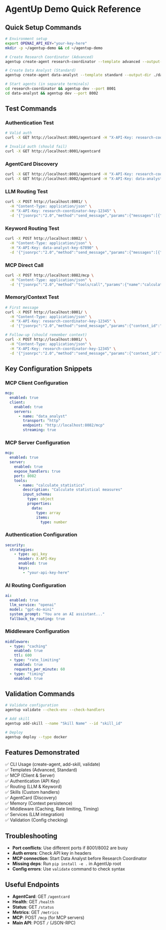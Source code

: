 # AgentUp Demo Quick Reference

## Quick Setup Commands

```bash
# Environment setup
export OPENAI_API_KEY="your-key-here"
mkdir -p ~/agentup-demo && cd ~/agentup-demo

# Create Research Coordinator (Advanced)
agentup create-agent research-coordinator --template advanced --output-dir ./research-coordinator

# Create Data Analyst (Standard)  
agentup create-agent data-analyst --template standard --output-dir ./data-analyst

# Start agents (in separate terminals)
cd research-coordinator && agentup dev --port 8001
cd data-analyst && agentup dev --port 8002
```

## Test Commands

### Authentication Test
```bash
# Valid auth
curl -X GET http://localhost:8001/agentcard -H "X-API-Key: research-coordinator-key-12345"

# Invalid auth (should fail)
curl -X GET http://localhost:8001/agentcard
```

### AgentCard Discovery
```bash
curl -X GET http://localhost:8001/agentcard -H "X-API-Key: research-coordinator-key-12345" | jq
curl -X GET http://localhost:8002/agentcard -H "X-API-Key: data-analyst-key-67890" | jq
```

### LLM Routing Test
```bash
curl -X POST http://localhost:8001/ \
  -H "Content-Type: application/json" \
  -H "X-API-Key: research-coordinator-key-12345" \
  -d '{"jsonrpc":"2.0","method":"send_message","params":{"messages":[{"role":"user","content":"I need help analyzing sales trends"}]},"id":"1"}'
```

### Keyword Routing Test
```bash
curl -X POST http://localhost:8002/ \
  -H "Content-Type: application/json" \
  -H "X-API-Key: data-analyst-key-67890" \
  -d '{"jsonrpc":"2.0","method":"send_message","params":{"messages":[{"role":"user","content":"calculate statistics for 10 20 30 40 50"}]},"id":"1"}'
```

### MCP Direct Call
```bash
curl -X POST http://localhost:8082/mcp \
  -H "Content-Type: application/json" \
  -d '{"jsonrpc":"2.0","method":"tools/call","params":{"name":"calculate_statistics","arguments":{"data":[100,200,150,175,125],"metrics":["mean","median","std"]}},"id":"1"}'
```

### Memory/Context Test
```bash
# First message
curl -X POST http://localhost:8001/ \
  -H "Content-Type: application/json" \
  -H "X-API-Key: research-coordinator-key-12345" \
  -d '{"jsonrpc":"2.0","method":"send_message","params":{"context_id":"session_1","messages":[{"role":"user","content":"Start research on customer satisfaction"}]},"id":"1"}'

# Follow-up (should remember context)
curl -X POST http://localhost:8001/ \
  -H "Content-Type: application/json" \
  -H "X-API-Key: research-coordinator-key-12345" \
  -d '{"jsonrpc":"2.0","method":"send_message","params":{"context_id":"session_1","messages":[{"role":"user","content":"Add survey analysis"}]},"id":"2"}'
```

## Key Configuration Snippets

### MCP Client Configuration
```yaml
mcp:
  enabled: true
  client:
    enabled: true
    servers:
      - name: "data_analyst"
        transport: "http"
        endpoint: "http://localhost:8082/mcp"
        streaming: true
```

### MCP Server Configuration  
```yaml
mcp:
  enabled: true
  server:
    enabled: true
    expose_handlers: true
    port: 8082
    tools:
      - name: "calculate_statistics"
        description: "Calculate statistical measures"
        input_schema:
          type: object
          properties:
            data:
              type: array
              items:
                type: number
```

### Authentication Configuration
```yaml
security:
  strategies:
    - type: api_key
      header: X-API-Key
      enabled: true
      keys:
        - "your-api-key-here"
```

### AI Routing Configuration
```yaml
ai:
  enabled: true
  llm_service: "openai"
  model: "gpt-4o-mini"
  system_prompt: "You are an AI assistant..."
  fallback_to_routing: true
```

### Middleware Configuration
```yaml
middleware:
  - type: "caching"
    enabled: true
    ttl: 600
  - type: "rate_limiting"
    enabled: true
    requests_per_minute: 60
  - type: "timing"
    enabled: true
```

## Validation Commands

```bash
# Validate configuration
agentup validate --check-env --check-handlers

# Add skill
agentup add-skill --name "Skill Name" --id "skill_id"

# Deploy
agentup deploy --type docker
```

## Features Demonstrated

✅ CLI Usage (create-agent, add-skill, validate)  
✅ Templates (Advanced, Standard)  
✅ MCP (Client & Server)  
✅ Authentication (API Key)  
✅ Routing (LLM & Keyword)  
✅ Skills (Custom handlers)  
✅ AgentCard (Discovery)  
✅ Memory (Context persistence)  
✅ Middleware (Caching, Rate limiting, Timing)  
✅ Services (LLM integration)  
✅ Validation (Config checking)

## Troubleshooting

- **Port conflicts**: Use different ports if 8001/8002 are busy
- **Auth errors**: Check API key in headers
- **MCP connection**: Start Data Analyst before Research Coordinator  
- **Missing deps**: Run `pip install -e .` in AgentUp root
- **Config errors**: Use `validate` command to check syntax

## Useful Endpoints

- **AgentCard**: GET `/agentcard`
- **Health**: GET `/health`  
- **Status**: GET `/status`
- **Metrics**: GET `/metrics`
- **MCP**: POST `/mcp` (for MCP servers)
- **Main API**: POST `/` (JSON-RPC)